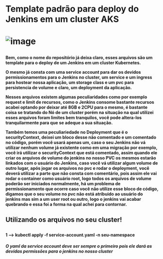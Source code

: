<h1>Template padrão para deploy do Jenkins em um  cluster AKS<h1>

![image](https://user-images.githubusercontent.com/70164638/220811843-3e9422c8-85d0-4bf4-8cf6-c4e8069178ca.png)

<h4>
Bem, como o nome do repositório já deixa claro, esses arquivos são um template para o deploy de um Jenkins em um cluster Kubernetes.

O mesmo já consta com uma service account para dar os devidos permissionamentos para o Jenkins no cluster, um service e um ingress 
para hostear nossa aplicação, um storage class e um pvc para persistencia de volume e claro, um deployment da aplicação.

Nesses arquivos existem algumas peculiaridades como por exemplo request e limit de recursos, como o Jenkins consome bastante recursos 
acabei optando por deixar até 8GB e 2CPU para o mesmo, é bastante coisa se tratando do Nó de um cluster porém na situação na qual utilizei 
esses arquivos foram limites bem tranquilos, você pode altera-los tranquilarmente para que se adeque a sua situação.

Também temos uma peculiariedade no Deployment que é o securityContext, deixei um bloco desse não comentado e um comentado no código, porém você usará 
apenas um, caso o seu Jenkins não vá utilizar nenhum volume já existente como em uma migração por exemplo, você irá utilizar o securityContext
que está comentado, assim quando ele criar os arquivos de volume do jenkins no nosso PVC os mesmos estarão linkados com o usuário do Jenkins,
caso você vá utilizar algum volume de outro lugar, após jogar os arquivos no pvc e rodar o deployment, você deverá utilizar a parte que não consta com 
comentário, pois assim ele vai rodar o container como usuário root, logo todos os arquivos de volume poderão ser iniciados normalmente, há um problema de permissionamento que ocorre caso você não utilize esse bloco de código, digamos que o seu volume no pvc não está atribuido ao usuário do jenkins mas sim a um user root ou outro, logo o jenkins vai acabar quebrando e essa foi a forma na qual achei para contornar.
<h4>

  
<h2>Utilizando os arquivos no seu cluster!<h2>
  <h4>1 --> kubectl apply -f service-account.yaml -n seu-namespace<h4>
    <h5>O yaml da service account deve ser sempre o primeiro pois ele dará as devidas permissões para o jenkins no nosso cluster<h5>
